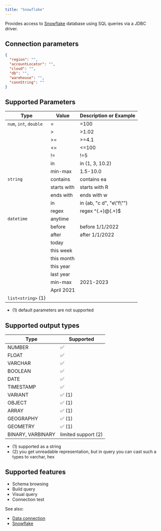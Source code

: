 ```yaml
---
title: "Snowflake"
---
```


Provides access to [Snowflake](https://www.snowflake.com/) database using SQL
queries via a JDBC driver.

## Connection parameters

```json
{
  "region": "",
  "accountLocator": "",
  "cloud": "",
  "db": "",
  "warehouse": "",
  "connString": ""
}
```

## Supported Parameters

| Type                   | Value       | Description or Example     |
|------------------------|-------------|----------------------------|
| `num`, `int`, `double` | =           | =100                       |
|                        | >           | >1.02                      |
|                        | >=          | >=4.1                      |
|                        | <=          | <=100                      |
|                        | !=          | !=5                        |
|                        | in          | in (1, 3, 10.2)            |
|                        | min-max     | 1.5-10.0                   |
| `string`               | contains    | contains ea                |
|                        | starts with | starts with R              |
|                        | ends with   | ends with w                |
|                        | in          | in (ab, "c d", "e\\"f\\"") |
|                        | regex       | regex ^(.+)@(.+)$          |
| `datetime`             | anytime     |                            |
|                        | before      | before 1/1/2022            |
|                        | after       | after 1/1/2022             |
|                        | today       |                            |
|                        | this week   |                            |
|                        | this month  |                            |
|                        | this year   |                            |
|                        | last year   |                            |
|                        | min-max     | 2021-2023                  |
|                        | April 2021  |                            |
| `list<string>` (1)     |             |                            |

* (1) default parameters are not supported

## Supported output types

| Type                | Supported              |
|---------------------|------------------------|
| NUMBER              | :white_check_mark:     |
| FLOAT               | :white_check_mark:     |
| VARCHAR             | :white_check_mark:     |
| BOOLEAN             | :white_check_mark:     |
| DATE                | :white_check_mark:     |
| TIMESTAMP           | :white_check_mark:     |
| VARIANT             | :white_check_mark: (1) |
| OBJECT              | :white_check_mark: (1) |
| ARRAY               | :white_check_mark: (1) |
| GEOGRAPHY           | :white_check_mark: (1) |
| GEOMETRY            | :white_check_mark: (1) |
| BINARY, VARBINARY   | limited support    (2) |

* (1) supported as a string
* (2) you get unreadable representation, but in query you can cast such a types to varchar, hex

## Supported features

* Schema browsing
* Build query
* Visual query
* Connection test

See also:

* [Data connection](../access.md#data-connection)
* [Snowflake](https://www.snowflake.com/)

